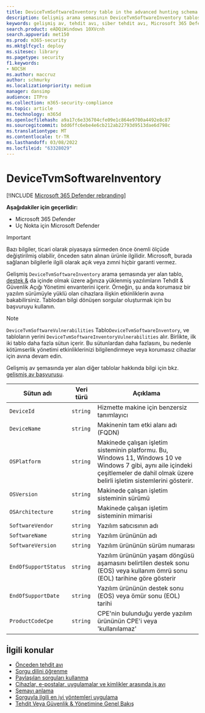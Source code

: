 ```yaml
---
title: DeviceTvmSoftwareInventory table in the advanced hunting schema
description: Gelişmiş arama şemasının DeviceTvmSoftwareInventory tablosunda cihazlarınız için yazılım stoku hakkında bilgi edinebilirsiniz.
keywords: gelişmiş av, tehdit avı, siber tehdit avı, Microsoft 365 Defender, Microsoft 365, m365, arama, sorgu, telemetri, şema başvurusu, kusto, tablo, sütun, veri türü, açıklama, tehdit & güvenlik açığı yönetimi, TVM, cihaz yönetimi, yazılım, envanter, güvenlik açıkları, YERİnEKULLANİş Kimliği, OS DeviceTvmSoftwareInventoryNerabilities
search.product: eADQiWindows 10XVcnh
search.appverid: met150
ms.prod: m365-security
ms.mktglfcycl: deploy
ms.sitesec: library
ms.pagetype: security
f1.keywords:
- NOCSH
ms.author: maccruz
author: schmurky
ms.localizationpriority: medium
manager: dansimp
audience: ITPro
ms.collection: m365-security-compliance
ms.topic: article
ms.technology: m365d
ms.openlocfilehash: a9a17c6e336704cfe09e1c864e9700a4492e8c87
ms.sourcegitcommit: bdd6ffc6ebe4e6cb212ab22793d9513dae6d798c
ms.translationtype: MT
ms.contentlocale: tr-TR
ms.lasthandoff: 03/08/2022
ms.locfileid: "63328029"
---
```

# <a name="devicetvmsoftwareinventory"></a>DeviceTvmSoftwareInventory

[!INCLUDE [Microsoft 365 Defender rebranding](../includes/microsoft-defender.md)]


**Aşağıdakiler için geçerlidir:**
- Microsoft 365 Defender
- Uç Nokta için Microsoft Defender

>[!IMPORTANT]
> Bazı bilgiler, ticari olarak piyasaya sürmeden önce önemli ölçüde değiştirilmiş olabilir, önceden satın alınan ürünle ilgilidir. Microsoft, burada sağlanan bilgilerle ilgili olarak açık veya zımni hiçbir garanti vermez.


Gelişmiş `DeviceTvmSoftwareInventory` arama şemasında yer alan tablo, [destek &](/windows/security/threat-protection/microsoft-defender-atp/next-gen-threat-and-vuln-mgt) da içinde olmak üzere ağınıza yüklenmiş yazılımların Tehdit & Güvenlik Açığı Yönetimi envanterini içerir. Örneğin, şu anda korumasız bir yazılım sürümüyle yüklü olan cihazlara ilişkin etkinliklerin avına bakabilirsiniz. Tablodan bilgi dönüşen sorgular oluşturmak için bu başvuruyu kullanın.

>[!NOTE]
> `DeviceTvmSoftwareVulnerabilities` Tablo`DeviceTvmSoftwareInventory`, ve tabloların yerini `DeviceTvmSoftwareInventoryVulnerabilities` alır. Birlikte, ilk iki tablo daha fazla sütun içerir. Bu sütunlardan daha fazlasını, bu nedenle kötümserlik yönetimi etkinliklerinizi bilgilendirmeye veya korumasız cihazlar için avına devam edin.

Gelişmiş av şemasında yer alan diğer tablolar hakkında bilgi için bkz. [gelişmiş av başvurusu](advanced-hunting-schema-tables.md).

| Sütun adı | Veri türü | Açıklama |
|-------------|-----------|-------------|
| `DeviceId` | `string` | Hizmette makine için benzersiz tanımlayıcı |
| `DeviceName` | `string` | Makinenin tam etki alanı adı (FQDN) |
| `OSPlatform` | `string` | Makinede çalışan işletim sisteminin platformu. Bu, Windows 11, Windows 10 ve Windows 7 gibi, aynı aile içindeki çeşitlemeler de dahil olmak üzere belirli işletim sistemlerini gösterir. |
| `OSVersion` | `string` | Makinede çalışan işletim sisteminin sürümü |
| `OSArchitecture` | `string` | Makinede çalışan işletim sisteminin mimarisi |
| `SoftwareVendor` | `string` | Yazılım satıcısının adı |
| `SoftwareName` | `string` | Yazılım ürününün adı |
| `SoftwareVersion` | `string` | Yazılım ürününün sürüm numarası |
| `EndOfSupportStatus` | `string` | Yazılım ürününün yaşam döngüsü aşamasını belirtilen destek sonu (EOS) veya kullanım ömrü sonu (EOL) tarihine göre gösterir |
| `EndOfSupportDate` | `string` | Yazılım ürününün destek sonu (EOS) veya ömür sonu (EOL) tarihi |
| `ProductCodeCpe` | `string` | CPE'nin bulunduğu yerde yazılım ürününün CPE'i veya 'kullanılamaz' |


## <a name="related-topics"></a>İlgili konular

- [Önceden tehdit avı](advanced-hunting-overview.md)
- [Sorgu dilini öğrenme](advanced-hunting-query-language.md)
- [Paylaşılan sorguları kullanma](advanced-hunting-shared-queries.md)
- [Cihazlar, e-postalar, uygulamalar ve kimlikler arasında iş avı](advanced-hunting-query-emails-devices.md)
- [Şemayı anlama](advanced-hunting-schema-tables.md)
- [Sorguyla ilgili en iyi yöntemleri uygulama](advanced-hunting-best-practices.md)
- [Tehdit Veya Güvenlik & Yönetimine Genel Bakış](/windows/security/threat-protection/microsoft-defender-atp/next-gen-threat-and-vuln-mgt)